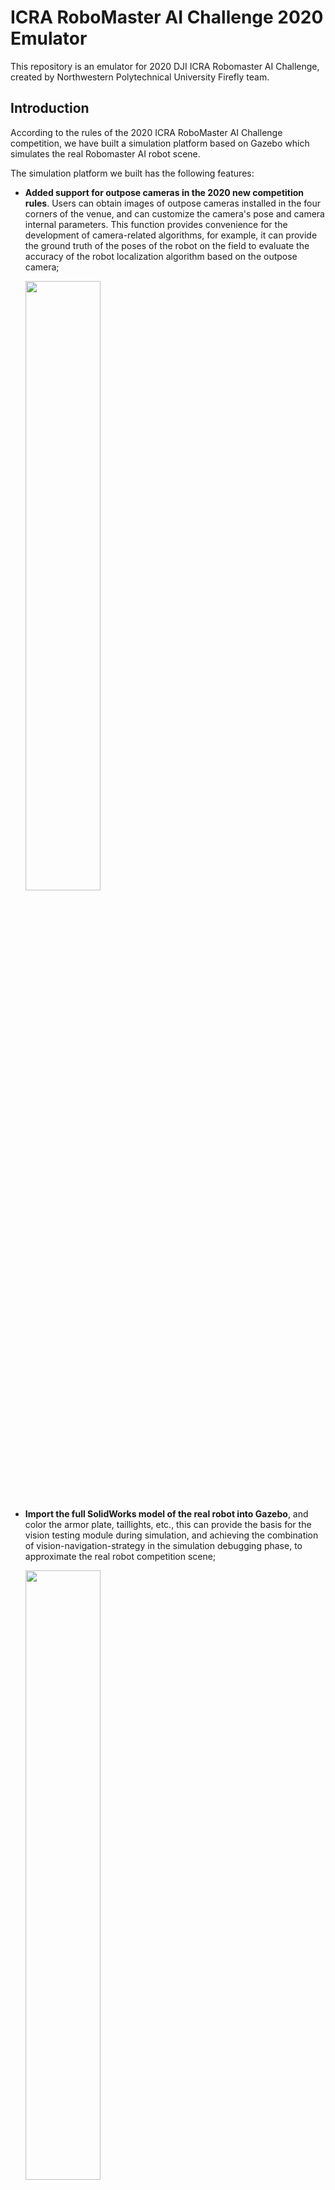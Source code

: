 # ICRA RoboMaster AI Challenge 2020 Emulator

This repository is an emulator for 2020 DJI ICRA Robomaster AI Challenge, created by Northwestern Polytechnical University Firefly team.

## Introduction

According to the rules of the 2020 ICRA RoboMaster AI Challenge competition, we have built a simulation platform based on Gazebo which simulates the real Robomaster AI robot scene.

The simulation platform we built has the following features:

- **Added support for outpose cameras in the 2020 new competition rules**. Users can obtain images of outpose cameras installed in the four corners of the venue, and can customize the camera's pose and camera internal parameters. This function provides convenience for the development of camera-related algorithms, for example, it can provide the ground truth of the poses of the robot on the field to evaluate the accuracy of the robot localization algorithm based on the outpose camera;

  <img src="https://cdn.nlark.com/yuque/0/2020/png/2394508/1598472319108-1db5c106-92b0-4077-9292-f05635a45146.png?x-oss-process=image%2Fresize%2Cw_1294" width="50%" height="50%">

- **Import the full SolidWorks model of the real robot into Gazebo**, and color the armor plate, taillights, etc., this can provide the basis for the vision testing module during simulation, and achieving the combination of vision-navigation-strategy in the simulation debugging phase, to approximate the real robot competition scene;

  <img src="https://cdn.nlark.com/yuque/0/2020/png/1802887/1598491040553-636b0a5d-5734-4322-a9f5-95a1b3247c25.png?x-oss-process=image%2Fresize%2Cw_1492" width="50%" height="50%">

- **Equipped with an IMU and a camera with depth module on the robot**, which can obtain RGB format color images, 16-bit depth images and IMU information, which facilitates the verification of target detection algorithms and the depth estimation algorithms during the simulation. Meanwhile, it provides support for the robot's shooting action;

  <img src="https://cdn.nlark.com/yuque/0/2020/png/2377550/1598473851121-f0d8ea98-3d95-41f2-9b2d-5505d680ddb0.png" width="50%" height="50%">
   
- **Support 2D Lidar and many other sensor modules to obtain information about the environment**. In the simulation scene, the same data source (such as lidar and camera) as the real robot is used as the input of the navigation and preception module. This conducives to more convenient migration of path planning and preception algorithms to real robots;

  <img src="https://cdn.nlark.com/yuque/0/2020/gif/2398843/1598428603849-4d17a35c-99eb-4d9c-adf8-c354b98d63a2.gif" width="50%" height="50%">

- **Provide a reinforcement learning interface** (please refer to our [ICRA-RoboMaster-2020-Strategy](https://github.com/nwpu-v5-team/ICRA-RoboMaster-2020-Strategy) Repository).

- **Well extendiability**. Gazebo has rich plug-ins and community ecology, which can extend our simulation platform more conveniently in future development. Everyone can custom their favorite one.

## Build && Run

Operation System：Ubuntu 18.04/16.04

ROS：Melodic/Kinetic

### Install Dependencies

Please modify to your own ROS version.

```shell
sudo apt-get install ros-melodic-joy                 \
                     ros-melodic-map-server          \
                     ros-melodic-amcl                \
                     ros-melodic-move-base           \
                     ros-melodic-controller-manager  \
                     ros-melodic-cv-bridge           \
                     ros-melodic-gazebo-ros-pkgs     \
                     ros-melodic-gazebo-ros-control  \
                     ros-melodic-ros-control         \
                     ros-melodic-ros-controllers
```

### Build

Build the ROS packages.

```shell
mkdir -p ~/catkin_ws/src
cd ~/catkin_ws/src
git clone https://github.com/nwpu-v5-team/ICRA-Firefly-Emulator.git
cd ..
catkin_make
source devel/setup.bash # Change to `source devel/setup.zsh` if you use zsh.
```

### Run

Launch all of the four robots:

```shell
roslaunch infantry2020 simulation_2020.launch
```

If you only want to run only robot:

```shell
roslaunch infantry2020 simulation_red2.launch
```

Then the Red2 robot will be launched.

## The publish and subscribe topics

The namespace name before different topics means different robot: red1, red2, blue1, blue2. Follows are of an example of red2:

- Laser scan: `/red2/scan`

- RGB Camera: `/red2/camera_rgb/image_raw`

- RGB-D Camera:
  - Depth frame: `/red2/camera_depth/depth/image_raw`
  - RGB frame: `/red2/camera_depth/rgb/image_raw`

- Outpost Camera: `/outpost_camera/outpost_camera0/image_raw` # the outpost_camera0-3 means the different outpost camera in the field.

- The ground truth pose of robot: `: /red2/ground_truth/state`

- Odometry information: `/red2/odom`

- IMU information: `/red2/imu`

- Joint information of the robot (from this you can get the angle of the gun, etc.): `/red2/joint_states`

## Keyboard control node

Start the keyboard control node:

```shell
rosrun infantry2020 keyboard_ctrl_node __ns:=/red2
```

Notes:
• Start a keyboard control node if you want to control a single car;
• There are two underscores in front of ns, followed by the name of the namespace. For example, to control the red2 car, write __ns:=/red2;

### Instructions

| Keyboard Keys | Operation | Keyboard Keys | Operation |
| :---: | :---: | :---: | :---: |
| `w` | Forward speed increased by 0.1 | `W` | Clear forward speed |
| `s` | Backward speed increased by 0.1 | `S` | Clear backward speed |
| `a` | Left speed increased by 0.1(Panning) | `A` | Clear left speed
(Panning) |
| `d` | Right speed increased by 0.1(Panning) | `D` | Clear right speed
(Panning) |
| `q` | Left speed increased by 0.1 | `Q` | Clear left speed |
| `e` | Right speed increased by 0.1 | `E` | Clear right speed |
| `o` | Clear the speed in all directions | `c` | exit |


## Q&A

- If the  function package gazebo_ros_control is missing, ensure that the previous dependencies are completely installed;

- If there are problems such as missing msgs, you can first compile the roborts_msgs package separately;
  
  ```shell
  catkin_make -DCATKIN_WHITELIST_PACKAGES="roborts_msgs"
  catkin_make -DCATKIN_WHITELIST_PACKAGES=""
  ```
  > Note:  When compiling again, pay attention to reset the compiled parameters to empty, otherwise there will be a problem that only one package has been compiled.

- If you want to move an object in the simulation environment, click the second cross-shaped button in the function bar, and then the object you want to move will appear with a three-axis coordinate, then you can drag the object; press and hold an axis, you can only change the size of this axis. Remember to click back to the first one controlled by the mouse when not in use to prevent accidental touch;
  
  <img src="https://cdn.nlark.com/yuque/0/2020/png/2377550/1598475690439-656e907e-637a-497f-a73b-0372452c3040.png" width="50%" height="50%">
  
- If you want to directly modify the coordinates of the object in gazebo, click the required model under the models tab under the world tab on the left (be careful not to select only one link), and then modify the data of the pose tab below;
   
  <img src="https://cdn.nlark.com/yuque/0/2020/png/2377550/1598475724827-621a3c3c-3aa4-401c-b592-e5ec94a7d934.png" width="25%" height="25%">

- If the robotmodel cannot be loaded normally, like:
  
  <img src="https://cdn.nlark.com/yuque/0/2020/png/2377550/1598475849861-ddcbb02a-45dc-4b69-9845-d5166a623ead.png" width="=10%" height="10%">
  
- You can modify TF Prefix to the required namespace, like:
  
  <img src="https://cdn.nlark.com/yuque/0/2020/png/2377550/1598475925692-883d3c0d-a943-45bb-9bab-0163fafec84e.png?x-oss-process=image%2Fresize%2Cw_650" width="25%" height="25%">
  
- Modified ground_plane. If you encounter problems that cannot be loaded, first put the icra_ground_plane folder in the ICRA-Firefly-Emulator/wall-2019/ directory under ~/.gazebo/models/.
  
  ```shell
  cd ICRA-Firefly-Emulator/wall-2020/
  cp -r icra_ground_plane/ ~/.gazebo/models/
  ```
